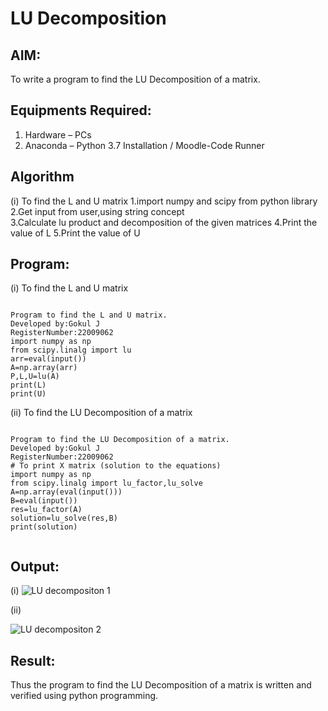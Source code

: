 # LU Decomposition 

## AIM:
To write a program to find the LU Decomposition of a matrix.

## Equipments Required:
1. Hardware – PCs
2. Anaconda – Python 3.7 Installation / Moodle-Code Runner

## Algorithm
(i) To find the L and U matrix
1.import numpy and scipy from python library 
2.Get input from user,using string concept  
3.Calculate lu product and decomposition of the given matrices 
4.Print the value of L
5.Print the value of U


## Program:
(i) To find the L and U matrix
```

Program to find the L and U matrix.
Developed by:Gokul J 
RegisterNumber:22009062 
import numpy as np
from scipy.linalg import lu
arr=eval(input())
A=np.array(arr)
P,L,U=lu(A)
print(L)
print(U)

```
(ii) To find the LU Decomposition of a matrix
```

Program to find the LU Decomposition of a matrix.
Developed by:Gokul J
RegisterNumber:22009062 
# To print X matrix (solution to the equations)
import numpy as np
from scipy.linalg import lu_factor,lu_solve
A=np.array(eval(input()))
B=eval(input())
res=lu_factor(A)
solution=lu_solve(res,B)
print(solution)


```

## Output:
(i)
  ![LU decompositon 1](https://user-images.githubusercontent.com/121165938/214523464-dfc08bc3-fd30-4627-87b5-c7297a71a90a.png)
  
(ii)

  ![LU decompositon 2](https://user-images.githubusercontent.com/121165938/214523565-d3d76f63-4d24-49cb-8427-dff7481ad21e.png)


## Result:
Thus the program to find the LU Decomposition of a matrix is written and verified using python programming.

